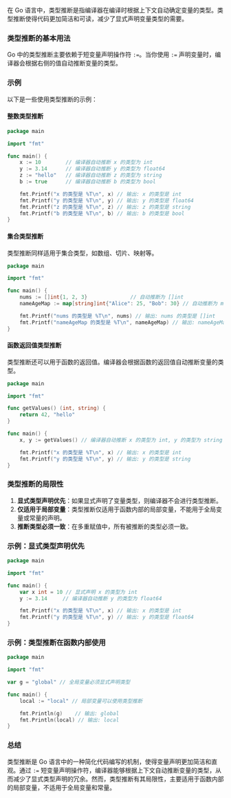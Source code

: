 在 Go 语言中，类型推断是指编译器在编译时根据上下文自动确定变量的类型。类型推断使得代码更加简洁和可读，减少了显式声明变量类型的需要。

### 类型推断的基本用法

Go 中的类型推断主要依赖于短变量声明操作符 `:=`。当你使用 `:=` 声明变量时，编译器会根据右侧的值自动推断变量的类型。

### 示例

以下是一些使用类型推断的示例：

#### 整数类型推断

```go
package main

import "fmt"

func main() {
    x := 10        // 编译器自动推断 x 的类型为 int
    y := 3.14      // 编译器自动推断 y 的类型为 float64
    z := "hello"   // 编译器自动推断 z 的类型为 string
    b := true      // 编译器自动推断 b 的类型为 bool

    fmt.Printf("x 的类型是 %T\n", x) // 输出: x 的类型是 int
    fmt.Printf("y 的类型是 %T\n", y) // 输出: y 的类型是 float64
    fmt.Printf("z 的类型是 %T\n", z) // 输出: z 的类型是 string
    fmt.Printf("b 的类型是 %T\n", b) // 输出: b 的类型是 bool
}
```

#### 集合类型推断

类型推断同样适用于集合类型，如数组、切片、映射等。

```go
package main

import "fmt"

func main() {
    nums := []int{1, 2, 3}              // 自动推断为 []int
    nameAgeMap := map[string]int{"Alice": 25, "Bob": 30} // 自动推断为 map[string]int

    fmt.Printf("nums 的类型是 %T\n", nums) // 输出: nums 的类型是 []int
    fmt.Printf("nameAgeMap 的类型是 %T\n", nameAgeMap) // 输出: nameAgeMap 的类型是 map[string]int
}
```

#### 函数返回值类型推断

类型推断还可以用于函数的返回值。编译器会根据函数的返回值自动推断变量的类型。

```go
package main

import "fmt"

func getValues() (int, string) {
    return 42, "hello"
}

func main() {
    x, y := getValues() // 编译器自动推断 x 的类型为 int, y 的类型为 string

    fmt.Printf("x 的类型是 %T\n", x) // 输出: x 的类型是 int
    fmt.Printf("y 的类型是 %T\n", y) // 输出: y 的类型是 string
}
```

### 类型推断的局限性

1. **显式类型声明优先**：如果显式声明了变量类型，则编译器不会进行类型推断。
2. **仅适用于局部变量**：类型推断仅适用于函数内部的局部变量，不能用于全局变量或常量的声明。
3. **推断类型必须一致**：在多重赋值中，所有被推断的类型必须一致。

### 示例：显式类型声明优先

```go
package main

import "fmt"

func main() {
    var x int = 10 // 显式声明 x 的类型为 int
    y := 3.14     // 编译器自动推断 y 的类型为 float64

    fmt.Printf("x 的类型是 %T\n", x) // 输出: x 的类型是 int
    fmt.Printf("y 的类型是 %T\n", y) // 输出: y 的类型是 float64
}
```

### 示例：类型推断在函数内部使用

```go
package main

import "fmt"

var g = "global" // 全局变量必须显式声明类型

func main() {
    local := "local" // 局部变量可以使用类型推断

    fmt.Println(g)    // 输出: global
    fmt.Println(local) // 输出: local
}
```

### 总结

类型推断是 Go 语言中的一种简化代码编写的机制，使得变量声明更加简洁和直观。通过 `:=` 短变量声明操作符，编译器能够根据上下文自动推断变量的类型，从而减少了显式类型声明的冗余。然而，类型推断有其局限性，主要适用于函数内部的局部变量，不适用于全局变量和常量。